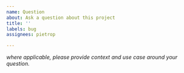 ```yaml
---
name: Question
about: Ask a question about this project
title: ''
labels: bug
assignees: pietrop

---
```


_where applicable, please provide context and use case around your question._
